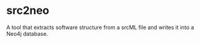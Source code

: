 # src2neo
  A tool that extracts software structure from a srcML file and writes it into a Neo4j database.
